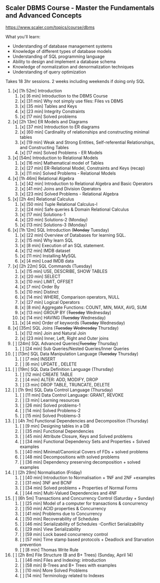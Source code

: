 ## Scaler DBMS Course - Master the Fundamentals and Advanced Concepts

https://www.scaler.com/topics/course/dbms

What you'll learn:
- Understanding of database management systems
- Knowledge of different types of database models
- Understanding of SQL programming language
- Ability to design and implement a database schema
- Knowledge of normalization and denormalization techniques
- Understanding of query optimization

Takes 18 3hr sessions. 2 weeks including weekends if doing only SQL

1. [x] \[1h 52m] Introduction
    1. [x] \[6 min] Introduction to the DBMS Course
    2. [x] \[31 min] Why not simply use files: Files vs DBMS
    3. [x] \[35 min] Tables and Keys
    4. [x] \[23 min] Integrity Constraints
    5. [x] \[17 min] Solved problems
2. [x] \[2h 13m] ER Models and Diagrams
    1. [x] \[37 min] Introduction to ER diagrams
    2. [x] \[60 min] Cardinality of relationships and constructing minimal tables
    3. [x] \[19 min] Weak and Strong Entities, Self-referential Relationships, and Constructing Tables
    4. [x] \[17 min] Solved Problems - ER Models
3. [x] \[54m] Introduction to Relational Models
    1. [x] \[16 min] Mathematical model of Tables
    2. [x] \[27 min] ER-Relational Model, Constraints and Keys (recap)
    3. [x] \[11 min] Solved Problems - Relational Models
4. [x] \[1h 46m] Relational Algebra
    1. [x] \[42 min] Introduction to Relational Algebra and Basic Operators
    2. [x] \[41 min] Joins and Division Operators
    3. [x] \[23 min] Solved Problems - Relational Algebra
5. [x] \[2h 4m] Relational Calculus
    1. [x] \[50 min] Tuple Relational Calculus-I
    2. [x] \[24 min] Safe queries & Domain Relational Calculus
    3. [x] \[17 min] Solutions-1
    4. [x] \[20 min] Solutions-2 (Monday)
    5. [x] \[13 min] Solutions-3 (Monday)
6. [x] \[1h 12m] SQL Introduction (~~Monday~~ Tuesday)
    1. [x] \[22 min] Overview of Databases for learning SQL.
    2. [x] \[15 min] Why learn SQL
    3. [x] \[8 min] Execution of an SQL statement.
    4. [x] \[12 min] IMDB dataset
    5. [x] \[11 min] Installing MySQL
    6. [x] \[4 min] Load IMDB data
7. [x] \[2h 22m] SQL Commands (Tuesday)
    1. [x] \[15 min] USE, DESCRIBE, SHOW TABLES
    2. [x] \[20 min] SELECT
    3. [x] \[10 min] LIMIT, OFFSET
    4. [x] \[7 min] Order By
    5. [x] \[10 min] Distinct
    6. [x] \[14 min] WHERE, Comparison operators, NULL
    7. [x] \[27 min] Logical Operators
    8. [x] \[8 min] Aggregate Functions: COUNT, MIN, MAX, AVG, SUM
    9. [x] \[13 min] GROUP BY (~~Tuesday~~ Wednesday)
    10. [x] \[14 min] HAVING (~~Tuesday~~ Wednesday)
    11. [x] \[4 min] Order of keywords (~~Tuesday~~ Wednesday)
8. [x] \[35m] SQL Joins (~~Tuesday~~ ~~Wednesday~~ Thursday)
    1. [x] \[12 min] Join and Natural Join
    2. [x] \[23 min] Inner, Left, Right and Outer joins
9. [ ] \[24m] SQL Advanced Queries(~~Tuesday~~ Thursday)
    1. [ ] \[24 min] Sub Queries/Nested Queries/Inner Queries
10. [ ] \[13m] SQL Data Manipulation Language (~~Tuesday~~ Thursday)
    1. [ ] \[7 min] INSERT
    2. [ ] \[6 min] UPDATE , DELETE
11. [ ] \[19m] SQL Data Definition Language (Thursday)
    1. [ ] \[12 min] CREATE TABLE
    2. [ ] \[4 min] ALTER: ADD, MODIFY, DROP
    3. [ ] \[3 min] DROP TABLE, TRUNCATE, DELETE
12. [ ] \[1h 9m] SQL Data Control Language (Thursday)
    1. [ ] \[11 min] Data Control Language: GRANT, REVOKE
    2. [ ] \[3 min] Learning resources
    3. [ ] \[26 min] Solved problems-1
    4. [ ] \[14 min] Solved Problems-2
    5. [ ] \[15 min] Solved Problems-3
13. [ ] \[4h 7m] Functional Dependencies and Decomposition (Thursday)
    1. [ ] \[9 min] Designing tables in a DB
    2. [ ] \[35 min] Functional Dependencies
    3. [ ] \[45 min] Attribute Closure, Keys and Solved problems
    4. [ ] \[34 min] Functional Dependency Sets and Properties + Solved examples
    5. [ ] \[40 min] Minimal/Canonical Covers of FDs + solved problems
    6. [ ] \[48 min] Decompositions with solved problems
    7. [ ] \[36 min] Dependency preserving decomposition + solved examples
14. [ ] \[2h 29m] Normalisation (Friday)
    1. [ ] \[40 min] Introduction to Normalisation + 1NF and 2NF +examples
    2. [ ] \[31 min] 3NF and BCNF
    3. [ ] \[34 min] Solved problems + Properties of Normal Forms
    4. [ ] \[44 min] Multi-Valued Dependencies and 4NF
15. [ ] \[6h 5m] Transactions and Concurrency Control (Saturday + Sunday)
    1. [ ] \[25 min] Model of a computer for transactions & concurrency
    2. [ ] \[50 min] ACID properties & Concurrency
    3. [ ] \[41 min] Problems due to Concurrency
    4. [ ] \[50 min] Recoverability of Schedules
    5. [ ] \[46 min] Serializability of Schedules -Conflict Serializability
    6. [ ] \[29 min] View Serializability
    7. [ ] \[59 min] Lock based concurrency control
    8. [ ] \[57 min] Time stamp based protocols + Deadlock and Starvation prevention
    9. [ ] \[8 min] Thomas Write Rule
16. [ ] \[2h 8m] File Structure (B and B+ Trees) (Sunday, April 14)
    1. [ ] \[46 min] Files and Indexing: introduction
    2. [ ] \[58 min] B-Trees and B+ Trees with examples
    3. [ ] \[10 min] More Solved Problems
    4. [ ] \[14 min] Terminology related to Indexes

